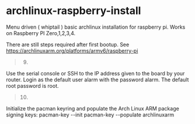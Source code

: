 # archlinux-raspberry-install
Menu driven ( whiptail ) basic archlinux installation for raspberry pi. 
Works on Raspberry PI Zero,1,2,3,4.

There are still steps required after first bootup.
See https://archlinuxarm.org/platforms/armv6/raspberry-pi
> 9. 
Use the serial console or SSH to the IP address given to the board by your router.
Login as the default user alarm with the password alarm.
The default root password is root.
> 10. 
Initialize the pacman keyring and populate the Arch Linux ARM package signing keys:
pacman-key --init
pacman-key --populate archlinuxarm
